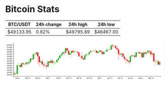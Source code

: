 # Bitcoin Stats

BTC/USDT|24h change|24h high|24h low|
|---|---|---|---|
|$49133.95|0.82%|$49795.89|$46467.00|

<img src="./chart.svg">
